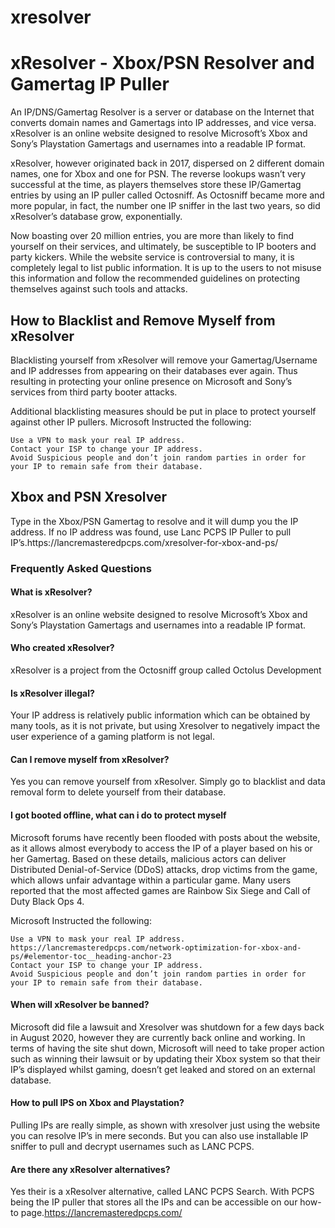 # xresolver
<h1>xResolver - Xbox/PSN Resolver and Gamertag IP Puller</h1>

An IP/DNS/Gamertag Resolver is a server or database on the Internet that converts domain names and Gamertags into IP addresses, and vice versa. xResolver is an online website designed to resolve Microsoft’s Xbox and Sony’s Playstation Gamertags and usernames into a readable IP format.

xResolver, however originated back in 2017, dispersed on 2 different domain names, one for Xbox and one for PSN. The reverse lookups wasn’t very successful at the time, as players themselves store these IP/Gamertag entries by using an IP puller called Octosniff. As Octosniff became more and more popular, in fact, the number one IP sniffer in the last two years, so did xResolver’s database grow, exponentially.

Now boasting over 20 million entries, you are more than likely to find yourself on their services, and ultimately, be susceptible to IP booters and party kickers. While the website service is controversial to many, it is completely legal to list public information. It is up to the users to not misuse this information and follow the recommended guidelines on protecting themselves against such tools and attacks.

<h2>How to Blacklist and Remove Myself from xResolver</h2>

Blacklisting yourself from xResolver will remove your Gamertag/Username and IP addresses from appearing on their databases ever again. Thus resulting in protecting your online presence on Microsoft and Sony’s services from third party booter attacks.

Additional blacklisting measures should be put in place to protect yourself against other IP pullers. Microsoft Instructed the following:

    Use a VPN to mask your real IP address.
    Contact your ISP to change your IP address.
    Avoid Suspicious people and don’t join random parties in order for your IP to remain safe from their database.

<h2>Xbox and PSN Xresolver</h2>
Type in the Xbox/PSN Gamertag to resolve and it will dump you the IP address. If no IP address was found, use Lanc PCPS IP Puller to pull IP’s.https://lancremasteredpcps.com/xresolver-for-xbox-and-ps/

<h3>Frequently Asked Questions</3>

<h4>What is xResolver?</h4>
xResolver is an online website designed to resolve Microsoft’s Xbox and Sony’s Playstation Gamertags and usernames into a readable IP format.

<h4>Who created xResolver?</h4>
xResolver is a project from the Octosniff group called Octolus Development

<h4>Is xResolver illegal?</h4>
Your IP address is relatively public information which can be obtained by many tools, as it is not private, but using Xresolver to negatively impact the user experience of a gaming platform is not legal.

<h4>Can I remove myself from xResolver?</h4>
Yes you can remove yourself from xResolver. Simply go to blacklist and data removal form to delete yourself from their database.

<h4>I got booted offline, what can i do to protect myself</h4>


Microsoft forums have recently been flooded with posts about the website, as it allows almost everybody to access the IP of a player based on his or her Gamertag. Based on these details, malicious actors can deliver Distributed Denial-of-Service (DDoS) attacks, drop victims from the game, which allows unfair advantage within a particular game. Many users reported that the most affected games are Rainbow Six Siege and Call of Duty Black Ops 4.

Microsoft Instructed the following:

    Use a VPN to mask your real IP address. https://lancremasteredpcps.com/network-optimization-for-xbox-and-ps/#elementor-toc__heading-anchor-23
    Contact your ISP to change your IP address.
    Avoid Suspicious people and don’t join random parties in order for your IP to remain safe from their database.


<h4>When will xResolver be banned?</h4>

Microsoft did file a lawsuit and Xresolver was shutdown for a few days back in August 2020, however they are currently back online and working. In terms of having the site shut down, Microsoft will need to take proper action such as winning their lawsuit or by updating their Xbox system so that their IP’s displayed whilst gaming, doesn’t get leaked and stored on an external database.

<h4>How to pull IPS on Xbox and Playstation?</h4>

Pulling IPs are really simple, as shown with xresolver just using the website you can resolve IP’s in mere seconds. But you can also use installable IP sniffer to pull and decrypt usernames such as LANC PCPS.

<h4>Are there any xResolver alternatives?</h4>

Yes their is a xResolver alternative, called LANC PCPS Search. With PCPS being the IP puller that stores all the IPs and can be accessible on our how-to page.https://lancremasteredpcps.com/


